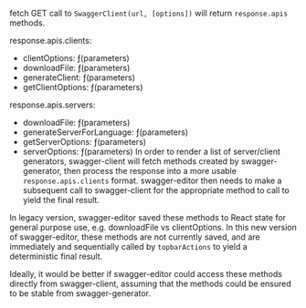 fetch GET call to `SwaggerClient(url, [options])` will return `response.apis` methods.

response.apis.clients:
- clientOptions: ƒ(parameters)
- downloadFile: ƒ(parameters)
- generateClient: ƒ(parameters)
- getClientOptions: ƒ(parameters)

response.apis.servers:
- downloadFile: ƒ(parameters)
- generateServerForLanguage: ƒ(parameters)
- getServerOptions: ƒ(parameters)
- serverOptions: ƒ(parameters)
In order to render a list of server/client generators, swagger-client will fetch methods created by swagger-generator, then process the response into a more usable `response.apis.clients` format. swagger-editor then needs to make a subsequent call to swagger-client for the appropriate method to call to yield the final result.

In legacy version, swagger-editor saved these methods to React state for general purpose use, e.g. downloadFile vs clientOptions. In this new version of swagger-editor, these methods are not currently saved, and are immediately and sequentially called by `topbarActions` to yield a deterministic final result.

Ideally, it would be better if swagger-editor could access these methods directly from swagger-client, assuming that the methods could be ensured to be stable from swagger-generator.

